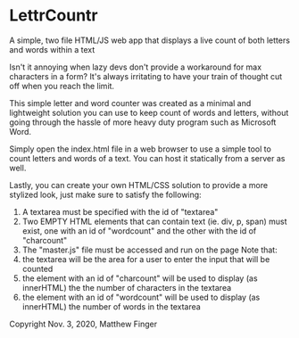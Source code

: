 # LettrCountr
A simple, two file HTML/JS web app that displays a live count of both letters and words within a text

Isn't it annoying when lazy devs don't provide a workaround for max characters in a form? It's always irritating to have your train of thought cut off when you reach the limit.

This simple letter and word counter was created as a minimal and lightweight solution you can use to keep count of words and letters, without going through the hassle of more heavy duty program such as Microsoft Word.

Simply open the index.html file in a web browser to use a simple tool to count letters and words of a text. You can host it statically from a server as well.

Lastly, you can create your own HTML/CSS solution to provide a more stylized look, just make sure to satisfy the following:
  1) A textarea must be specified with the id of "textarea"
  2) Two EMPTY HTML elements that can contain text (ie. div, p, span) must exist, one with an id of "wordcount" and the other with the id of "charcount" 
  3) The "master.js" file must be accessed and run on the page
Note that:
  1) the textarea will be the area for a user to enter the input that will be counted
  2) the element with an id of "charcount" will be used to display (as innerHTML) the the number of characters in the textarea
  3) the element with an id of "wordcount" will be used to display (as innerHTML) the number of words in the textarea

Copyright Nov. 3, 2020, Matthew Finger
